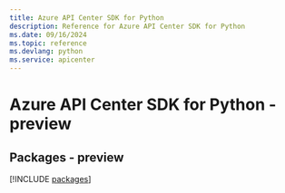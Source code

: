 ```yaml
---
title: Azure API Center SDK for Python
description: Reference for Azure API Center SDK for Python
ms.date: 09/16/2024
ms.topic: reference
ms.devlang: python
ms.service: apicenter
---
```

# Azure API Center SDK for Python - preview
## Packages - preview
[!INCLUDE [packages](api-center-index.md)]